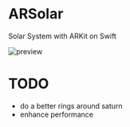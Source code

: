 # ARSolar
Solar System with ARKit on Swift

 ![preview](preview.gif)

# TODO
 * do a better rings around saturn
 * enhance performance
